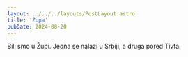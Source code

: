 ```yaml
---
layout: ../../../layouts/PostLayout.astro
title: 'Župa'
pubDate: 2024-08-20
---
```


Bili smo u Župi. Jedna se nalazi u Srbiji, a druga pored Tivta.
